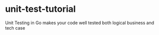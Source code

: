 # unit-test-tutorial
Unit Testing in Go makes your code well tested both logical business and tech case
